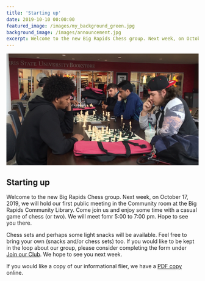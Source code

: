 ```yaml
---
title: 'Starting up'
date: 2019-10-10 00:00:00
featured_image: /images/my_background_green.jpg
background_image: /images/announcement.jpg
excerpt: Welcome to the new Big Rapids Chess group. Next week, on October 17, 2019, we will hold our first public meeting in the Community room at the Big Rapids Community Library. Come join us and enjoy some time with a casual game of chess (or two). We will meet from 5:00 to 7:00 pm. Hope to see you there.
---
```


![](/images/announcement.jpg)

## Starting up

Welcome to the new Big Rapids Chess group. Next week, on October 17, 2019, we will hold our first public meeting in the Community room at the Big Rapids Community Library. Come join us and enjoy some time with a casual game of chess (or two). We will meet fomr 5:00 to 7:00 pm. Hope to see you there.

Chess sets and perhaps some light snacks will be available. Feel free to bring your own (snacks and/or chess sets) too. If you would like to be kept in the loop about our group, please consider completing the form under [Join our Club](https://bigrapidschess.com/join.html). We hope to see you next week.

If you would like a copy of our informational flier, we have a [PDF copy](https://bigrapidschess.com/BRChess.pdf) online.
